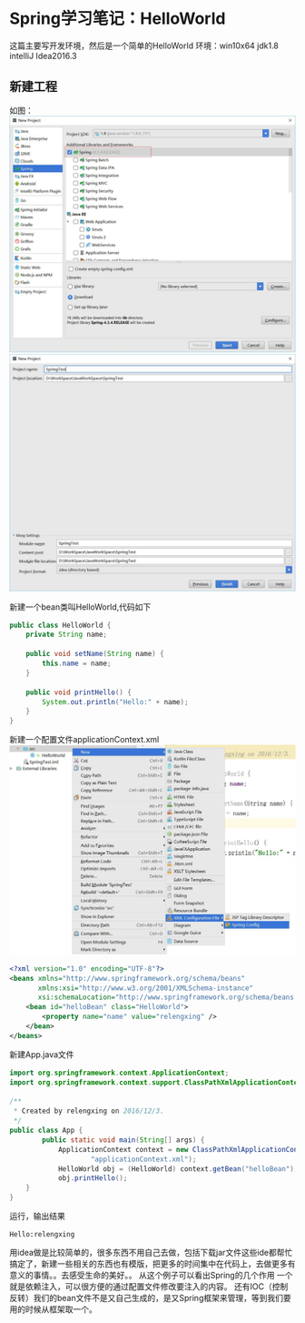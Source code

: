 # Spring学习笔记：HelloWorld

这篇主要写开发环境，然后是一个简单的HelloWorld
环境：win10x64
jdk1.8
intelliJ Idea2016.3

## 新建工程
如图：
![1](img\工程选择.jpg)
![2](img\工程选择2.jpg)

新建一个bean类叫HelloWorld,代码如下
```java
public class HelloWorld {
    private String name;

    public void setName(String name) {
        this.name = name;
    }

    public void printHello() {
        System.out.println("Hello:" + name);
    }
}
```
新建一个配置文件applicationContext.xml
![新建Spring配置文件](img\新建Spring配置文件.jpg)
```xml
<?xml version="1.0" encoding="UTF-8"?>
<beans xmlns="http://www.springframework.org/schema/beans"
       xmlns:xsi="http://www.w3.org/2001/XMLSchema-instance"
       xsi:schemaLocation="http://www.springframework.org/schema/beans http://www.springframework.org/schema/beans/spring-beans.xsd">
    <bean id="helloBean" class="HelloWorld">
        <property name="name" value="relengxing" />
    </bean>
</beans>
```
新建App.java文件
```java
import org.springframework.context.ApplicationContext;
import org.springframework.context.support.ClassPathXmlApplicationContext;

/**
 * Created by relengxing on 2016/12/3.
 */
public class App {
        public static void main(String[] args) {
            ApplicationContext context = new ClassPathXmlApplicationContext(
                    "applicationContext.xml");
            HelloWorld obj = (HelloWorld) context.getBean("helloBean");
            obj.printHello();
    }
}
```
运行，输出结果
```
Hello:relengxing
```
用idea做是比较简单的，很多东西不用自己去做，包括下载jar文件这些ide都帮忙搞定了，新建一些相关的东西也有模版，把更多的时间集中在代码上，去做更多有意义的事情。。去感受生命的美好。。
从这个例子可以看出Spring的几个作用
一个就是依赖注入，可以很方便的通过配置文件修改要注入的内容。
还有IOC（控制反转）我们的bean文件不是又自己生成的，是又Spring框架来管理，等到我们要用的时候从框架取一个。
